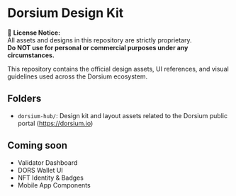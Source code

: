 # Dorsium Design Kit

🚫 **License Notice:**  
All assets and designs in this repository are strictly proprietary.  
**Do NOT use for personal or commercial purposes under any circumstances.**

This repository contains the official design assets, UI references, and visual guidelines used across the Dorsium ecosystem.

## Folders

- `dorsium-hub/`: Design kit and layout assets related to the Dorsium public portal (https://dorsium.io)

## Coming soon

- Validator Dashboard
- DORS Wallet UI
- NFT Identity & Badges
- Mobile App Components
  

